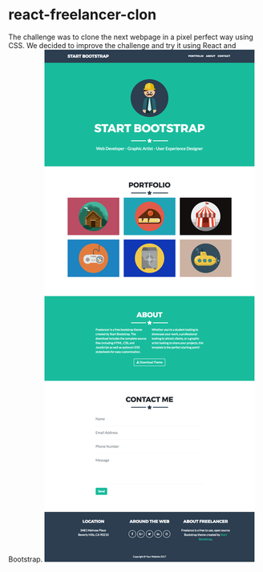 # react-freelancer-clon
 The challenge was to clone the next webpage in a pixel perfect way using CSS. We decided to improve the challenge and try it using React and Bootstrap.
![original project](https://github.com/alesalazard/react-freelancer-clon/blob/main/src/img/fullpage.png)
